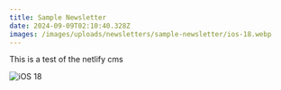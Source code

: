 ```yaml
---
title: Sample Newsletter
date: 2024-09-09T02:10:40.328Z
images: /images/uploads/newsletters/sample-newsletter/ios-18.webp
---
```

T﻿his is a test of the netlify cms

![﻿iOS 18](./images/ios-18.webp)
